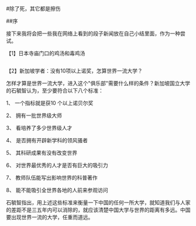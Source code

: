 #除了死，其它都是擦伤

##序

接下来我将会把一些我在网络上看到的段子新闻放在自己小结里面，作为一种尝试。

【1】日本寺庙门口的鸡汤和毒鸡汤

<div>
<img style="max-width:100%;overflow:hidden;" src="http://samsongdi.com/images/Japanese001.jpeg" alt="">
</div>
<div>
<img style="max-width:100%;overflow:hidden;" src="http://samsongdi.com/images/Japanese002.jpeg" alt="">
</div>


【2】新加坡学者：没有10项以上诺奖，怎算世界一流大学？


怎样才算是世界一流大学，进入这个"俱乐部"需要什么样的条件？新加坡国立大学的石毓智认为，至少要符合以下八个标准：

1、 一个指标就是获10 个以上诺贝尔奖

2、 拥有一批世界级大师

3、 看培养了多少世界级人才

4、 是否拥有开辟新学科的领风骚者

5、 其科研成果有没有改变世界

6、 对世界最优秀的人才是否有巨大的吸引力

7、 教师队伍能写出影响世界的科普著作

8、 能不能吸引全世界各地的人前来参观访问

石毓智指出，用上述这些标准来衡量一下中国的任何一所大学，就知道我们与人家的差距不是三五年内可以消除的，就应该清楚中国大学与世界的距离有多远。中国要出现世界一流的大学，任重而道远。

